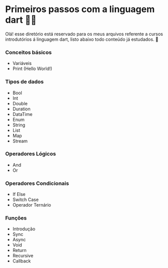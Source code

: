 # Primeiros passos com a linguagem dart 👨‍💻

Olá! esse diretório está reservado para os meus arquivos referente a cursos introdutórios á linguagem dart, listo abaixo todo conteúdo já estudados. 📝

### Conceitos básicos

* Variáveis
* Print (Hello World!)

### Tipos de dados

- Bool
- Int
- Double
- Duration
- DataTime
- Enum
- String
- List 
- Map
- Stream

### Operadores Lógicos

- And
- Or

### Operadores Condicionais

- If Else
- Switch Case
- Operador Ternário

### Funções

-  Introdução
- Sync
- Async
- Void
- Return
- Recursive
- Callback